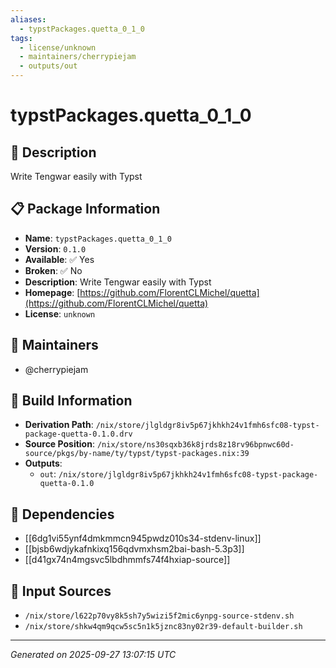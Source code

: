 ```yaml
---
aliases:
  - typstPackages.quetta_0_1_0
tags:
  - license/unknown
  - maintainers/cherrypiejam
  - outputs/out
---
```


# typstPackages.quetta_0_1_0

## 📝 Description

Write Tengwar easily with Typst

## 📋 Package Information

- **Name**: `typstPackages.quetta_0_1_0`
- **Version**: `0.1.0`
- **Available**: ✅ Yes
- **Broken**: ✅ No
- **Description**: Write Tengwar easily with Typst
- **Homepage**: [https://github.com/FlorentCLMichel/quetta](https://github.com/FlorentCLMichel/quetta)
- **License**: `unknown`
## 👥 Maintainers

- @cherrypiejam


## 🔧 Build Information

- **Derivation Path**: `/nix/store/jlgldgr8iv5p67jkhkh24v1fmh6sfc08-typst-package-quetta-0.1.0.drv`
- **Source Position**: `/nix/store/ns30sqxb36k8jrds8z18rv96bpnwc60d-source/pkgs/by-name/ty/typst/typst-packages.nix:39`
- **Outputs**:
  - `out`:  `/nix/store/jlgldgr8iv5p67jkhkh24v1fmh6sfc08-typst-package-quetta-0.1.0`

## 🔗 Dependencies

- [[6dg1vi55ynf4dmkmmcn945pwdz010s34-stdenv-linux]]
- [[bjsb6wdjykafnkixq156qdvmxhsm2bai-bash-5.3p3]]
- [[d41gx74n4mgsvc5lbdhmmfs74f4hxiap-source]]

## 📁 Input Sources

- `/nix/store/l622p70vy8k5sh7y5wizi5f2mic6ynpg-source-stdenv.sh`
- `/nix/store/shkw4qm9qcw5sc5n1k5jznc83ny02r39-default-builder.sh`

---
*Generated on 2025-09-27 13:07:15 UTC*
